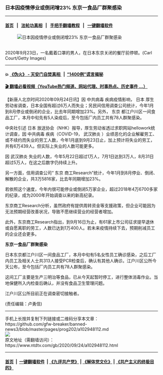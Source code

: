 ### 日本因疫情停业或倒闭增23%  东京一食品厂群聚感染
------------------------

#### [首页](https://github.com/gfw-breaker/banned-news3/blob/master/README.md) &nbsp;&nbsp;|&nbsp;&nbsp; [法轮功真相](https://github.com/begood0513/basic/blob/master/README.md)  &nbsp;&nbsp;|&nbsp;&nbsp; [手把手翻墙教程](https://github.com/gfw-breaker/guides/wiki)  &nbsp;&nbsp;|&nbsp;&nbsp; [一键翻墙软件](https://github.com/gfw-breaker/nogfw/blob/master/README.md)  



<div><div class="featured_image">
 <figure>
  <img alt="日本因疫情停业或倒闭增23%  东京一食品厂群聚感染" src="https://i.ntdtv.com/assets/uploads/2020/09/GettyImages-1228665973-800x450.jpg"/>
 </figure><br/>
 <span class="caption">
  2020年9月23日，一名戴着口罩的男人，在日本东京关闭的餐厅前停顿。(Carl Court/Getty Images)
 </span>
</div>
</div><hr/>

#### 💥 [《伪火》 - 天安门自焚真相 ](http://158.247.195.190:10000/videos/blog/weihuo.html)&nbsp; |&nbsp; [“1400例”谎言揭秘  ](http://158.247.195.190:10000/videos/blog/jiexi1400.html)

#### [ 🎬  翻墙必看视频（YouTube热门频道、网站代理、时事热点、历史事件 ...）](https://github.com/gfw-breaker/links/blob/master/banned.md)

<div><div class="post_content" itemprop="articleBody">
 <p>
  【新唐人北京时间2020年09月24日讯】因
  <ok href="https://www.ntdtv.com/gb/中共病毒.htm">
   中共病毒
  </ok>
  疾病疫情影响，
  <ok href="https://www.ntdtv.com/gb/日本.htm">
   日本
  </ok>
  厚生劳动省调查，日本全国有超过6万人而失业；另民间信用调查公司统计，今年1月到8月停业或倒闭的企业，比去年同期增加23%。另外，
  <ok href="https://www.ntdtv.com/gb/东京.htm">
   东京
  </ok>
  都江户川区一间食品工厂，本月中旬先有5人染疫后，至今包括厂内员工共有78人群聚感染。
 </p>
 <p>
  中央社引述
  <ok href="https://www.ntdtv.com/gb/日本.htm">
   日本
  </ok>
  放送协会（NHK）报导，厚生劳动省透过求职网站hellowork统计调查，因
  <ok href="https://www.ntdtv.com/gb/中共病毒.htm">
   中共病毒
  </ok>
  疾病（COVID-19，
  <ok href="https://www.ntdtv.com/gb/武汉肺炎.htm">
   武汉肺炎
  </ok>
  ）业绩恶化的企业解雇劳工、或不续约而失业的劳工人数，今年1月底到9月23日止，加上预计将失业的劳工，共有6万439人。但实际上失业的人数可能更多。
 </p>
 <p>
  因
  <ok href="https://www.ntdtv.com/gb/武汉肺炎.htm">
   武汉肺炎
  </ok>
  失业的人数，今年5月22日超过1万人，7月1日达到3万人，8月31日超过5万人，在这之后数字仍持续上升。
 </p>
 <p>
  另一方面，信用调查公司“
  <ok href="https://www.ntdtv.com/gb/东京.htm">
   东京
  </ok>
  商工Research”统计，今年1月到8月停业、倒闭、解散的企业，共3万5816家，比去年同期增加23%。
 </p>
 <p>
  若依照这个速度，今年内很可能停业或倒闭5万家企业，超过2018年4万6700多家的纪录，成为2000年开始调查以来的新高纪录。
 </p>
 <p>
  东京商工Research分析，虽然政府有提供周转资金等支援政策，但企业可能因为无法预期经营改善状况，导致不愿继续营业的经营者增加。
 </p>
 <p>
  此外，东京商工Research指出，到9月16日为止，有61家上市公司征求提早退休或自愿离职的劳工，人数已达到1万400人。若未来疫情持续下去，预期削减员工的企业还会更多。
 </p>
 <p>
  <strong>
   东京一食品厂群聚感染
  </strong>
 </p>
 <p>
  日本东京都江户川区一间食品工厂，本月中旬有5名女性员工确诊感染，之后工厂内员工及相关人士共313人接受PCR检查后，确认有其他人确诊。江户川区公所今天公布，至今包括厂内员工共有78人群聚感染。
 </p>
 <p>
  这间工厂主要是生产三明治等食品，已从今天起暂时停工，进行整体消毒作业。当地保健所入内检查后确认，并没有食品卫生管理问题。
 </p>
 <p>
  江户川区公所目前正在调查密切接触者。
 </p>
 <p>
  (责任编辑：卢勇信)
 </p>
 <div class="single_ad">
 </div>
</div>
</div>
<hr/>
手机上长按并复制下列链接或二维码分享本文章：<br/>
https://github.com/gfw-breaker/banned-news3/blob/master/pages/prog202/a102948112.md <br/>
<a href='https://github.com/gfw-breaker/banned-news3/blob/master/pages/prog202/a102948112.md'><img src='https://github.com/gfw-breaker/banned-news3/blob/master/pages/prog202/a102948112.md.png'/></a> <br/>
原文地址（需翻墙访问）：https://www.ntdtv.com/gb/2020/09/24/a102948112.html


------------------------
#### [首页](https://github.com/gfw-breaker/banned-news3/blob/master/README.md) &nbsp;|&nbsp; [一键翻墙软件](https://github.com/gfw-breaker/nogfw/blob/master/README.md) &nbsp;| [《九评共产党》](https://github.com/gfw-breaker/9ping.md/blob/master/README.md#九评之一评共产党是什么) | [《解体党文化》](https://github.com/gfw-breaker/jtdwh.md/blob/master/README.md) | [《共产主义的终极目的》](https://github.com/gfw-breaker/gczydzjmd.md/blob/master/README.md)


<img src='http://gfw-breaker.win/banned-news3/pages/prog202/a102948112.md' width='0px' height='0px'/>